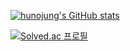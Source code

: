 [![hunojung's GitHub stats](https://github-readme-stats.vercel.app/api?username=hunojung)](https://github.com/hunojung/github-readme-stats)

[![Solved.ac
프로필](http://mazassumnida.wtf/api/v2/generate_badge?boj=myoungji)](https://solved.ac/profile/huno0504)
